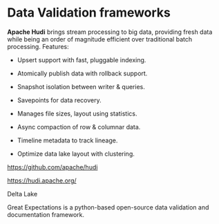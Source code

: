 # Data Validation frameworks

**Apache Hudi** brings stream processing to big data, providing fresh data while being an order of magnitude efficient over traditional batch processing. Features:

- Upsert support with fast, pluggable indexing.

- Atomically publish data with rollback support.

- Snapshot isolation between writer & queries.

- Savepoints for data recovery.

- Manages file sizes, layout using statistics.

- Async compaction of row & columnar data.

- Timeline metadata to track lineage.

- Optimize data lake layout with clustering.

https://github.com/apache/hudi

https://hudi.apache.org/



Delta Lake







Great Expectations is a python-based open-source data validation and documentation framework.


